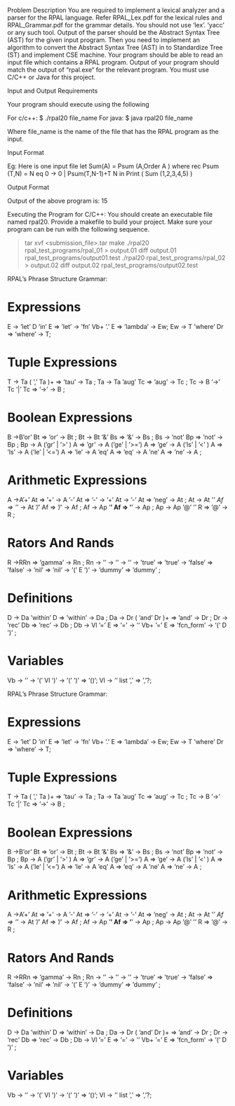 Problem Description
You are required to implement a lexical analyzer and a parser for the RPAL language. Refer
RPAL_Lex.pdf for the lexical rules and RPAL_Grammar.pdf for the grammar details.
You should not use ‘lex’. ‘yacc’ or any such tool.
Output of the parser should be the Abstract Syntax Tree (AST) for the given input program. Then
you need to implement an algorithm to convert the Abstract Syntax Tree (AST) in to Standardize
Tree (ST) and implement CSE machine.
Your program should be able to read an input file which contains a RPAL program.
Output of your program should match the output of “rpal.exe“ for the relevant program.
You must use C/C++ or Java for this project.

Input and Output Requirements

Your program should execute using the following

For c/c++:
$ ./rpal20 file_name
For java:
$ java rpal20 file_name

Where file_name is the name of the file that has the RPAL program as the input.

Input Format

Eg: Here is one input file
let Sum(A) = Psum (A,Order A )
where rec Psum (T,N) = N eq 0 -> 0
 | Psum(T,N-1)+T N
in Print ( Sum (1,2,3,4,5) )

Output Format

Output of the above program is:
15

Executing the Program for C/C++:
 You should create an executable file named rpal20. Provide a makefile to build your
project. Make sure your program can be run with the following sequence.


 > tar xvf <submission_file>.tar
 >make
 > ./rpal20 rpal_test_programs/rpal_01 > output.01
 > diff output.01 rpal_test_programs/output01.test
 > ./rpal20 rpal_test_programs/rpal_02 > output.02
 > diff output.02 rpal_test_programs/output02.test



RPAL’s Phrase Structure Grammar:
# Expressions ############################################
E -> ’let’ D ’in’ E => ’let’
-> ’fn’ Vb+ ’.’ E => ’lambda’
-> Ew;
Ew -> T ’where’ Dr => ’where’
-> T;
# Tuple Expressions ######################################
T -> Ta ( ’,’ Ta )+ => ’tau’
-> Ta ;
Ta -> Ta ’aug’ Tc => ’aug’
-> Tc ;
Tc -> B ’->’ Tc ’|’ Tc => ’->’
-> B ;
# Boolean Expressions ####################################
B ->B’or’ Bt => ’or’
-> Bt ;
Bt -> Bt ’&’ Bs => ’&’
-> Bs ;
Bs -> ’not’ Bp => ’not’
-> Bp ;
Bp -> A (’gr’ | ’>’ ) A => ’gr’
-> A (’ge’ | ’>=’) A => ’ge’
-> A (’ls’ | ’<’ ) A => ’ls’
-> A (’le’ | ’<=’) A => ’le’
-> A ’eq’ A => ’eq’
-> A ’ne’ A => ’ne’
-> A ;
# Arithmetic Expressions #################################
A ->A’+’ At => ’+’
-> A ’-’ At => ’-’
-> ’+’ At
-> ’-’ At => ’neg’
-> At ;
At -> At ’*’ Af => ’*’
-> At ’/’ Af => ’/’
-> Af ;
Af -> Ap ’**’ Af => ’**’
-> Ap ;
Ap -> Ap ’@’ ’<IDENTIFIER>’ R => ’@’
-> R ;
# Rators And Rands #######################################
R ->RRn => ’gamma’
-> Rn ;
Rn -> ’<IDENTIFIER>’
-> ’<INTEGER>’
-> ’<STRING>’
-> ’true’ => ’true’
-> ’false’ => ’false’
-> ’nil’ => ’nil’
-> ’(’ E ’)’
-> ’dummy’ => ’dummy’ ;
# Definitions ############################################
D -> Da ’within’ D => ’within’
-> Da ;
Da -> Dr ( ’and’ Dr )+ => ’and’
-> Dr ;
Dr -> ’rec’ Db => ’rec’
-> Db ;
Db -> Vl ’=’ E => ’=’
-> ’<IDENTIFIER>’ Vb+ ’=’ E => ’fcn_form’
-> ’(’ D ’)’ ;
# Variables ##############################################
Vb -> ’<IDENTIFIER>’
-> ’(’ Vl ’)’
-> ’(’ ’)’ => ’()’;
Vl -> ’<IDENTIFIER>’ list ’,’ => ’,’?;



RPAL’s Phrase Structure Grammar:
# Expressions ############################################
E -> ’let’ D ’in’ E => ’let’
-> ’fn’ Vb+ ’.’ E => ’lambda’
-> Ew;
Ew -> T ’where’ Dr => ’where’
-> T;
# Tuple Expressions ######################################
T -> Ta ( ’,’ Ta )+ => ’tau’
-> Ta ;
Ta -> Ta ’aug’ Tc => ’aug’
-> Tc ;
Tc -> B ’->’ Tc ’|’ Tc => ’->’
-> B ;
# Boolean Expressions ####################################
B ->B’or’ Bt => ’or’
-> Bt ;
Bt -> Bt ’&’ Bs => ’&’
-> Bs ;
Bs -> ’not’ Bp => ’not’
-> Bp ;
Bp -> A (’gr’ | ’>’ ) A => ’gr’
-> A (’ge’ | ’>=’) A => ’ge’
-> A (’ls’ | ’<’ ) A => ’ls’
-> A (’le’ | ’<=’) A => ’le’
-> A ’eq’ A => ’eq’
-> A ’ne’ A => ’ne’
-> A ;
# Arithmetic Expressions #################################
A ->A’+’ At => ’+’
-> A ’-’ At => ’-’
-> ’+’ At
-> ’-’ At => ’neg’
-> At ;
At -> At ’*’ Af => ’*’
-> At ’/’ Af => ’/’
-> Af ;
Af -> Ap ’**’ Af => ’**’
-> Ap ;
Ap -> Ap ’@’ ’<IDENTIFIER>’ R => ’@’
-> R ;
# Rators And Rands #######################################
R ->RRn => ’gamma’
-> Rn ;
Rn -> ’<IDENTIFIER>’
-> ’<INTEGER>’
-> ’<STRING>’
-> ’true’ => ’true’
-> ’false’ => ’false’
-> ’nil’ => ’nil’
-> ’(’ E ’)’
-> ’dummy’ => ’dummy’ ;
# Definitions ############################################
D -> Da ’within’ D => ’within’
-> Da ;
Da -> Dr ( ’and’ Dr )+ => ’and’
-> Dr ;
Dr -> ’rec’ Db => ’rec’
-> Db ;
Db -> Vl ’=’ E => ’=’
-> ’<IDENTIFIER>’ Vb+ ’=’ E => ’fcn_form’
-> ’(’ D ’)’ ;
# Variables ##############################################
Vb -> ’<IDENTIFIER>’
-> ’(’ Vl ’)’
-> ’(’ ’)’ => ’()’;
Vl -> ’<IDENTIFIER>’ list ’,’ => ’,’?;
